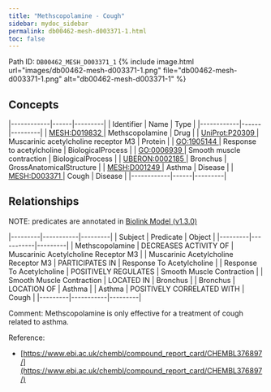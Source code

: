 ```yaml
---
title: "Methscopolamine - Cough"
sidebar: mydoc_sidebar
permalink: db00462-mesh-d003371-1.html
toc: false 
---
```



Path ID: `DB00462_MESH_D003371_1`
{% include image.html url="images/db00462-mesh-d003371-1.png" file="db00462-mesh-d003371-1.png" alt="db00462-mesh-d003371-1" %}

## Concepts

|------------|------|---------|
| Identifier | Name | Type    |
|------------|------|---------|
| <a href="https://identifiers.org/MESH:D019832">MESH:D019832 </a> | Methscopolamine | Drug |
| <a href="https://identifiers.org/UniProt:P20309">UniProt:P20309 </a> | Muscarinic acetylcholine receptor M3 | Protein |
| <a href="https://identifiers.org/GO:1905144">GO:1905144 </a> | Response to acetylcholine | BiologicalProcess |
| <a href="https://identifiers.org/GO:0006939">GO:0006939 </a> | Smooth muscle contraction | BiologicalProcess |
| <a href="https://identifiers.org/UBERON:0002185">UBERON:0002185 </a> | Bronchus | GrossAnatomicalStructure |
| <a href="https://identifiers.org/MESH:D001249">MESH:D001249 </a> | Asthma | Disease |
| <a href="https://identifiers.org/MESH:D003371">MESH:D003371 </a> | Cough | Disease |
|------------|------|---------|

## Relationships


NOTE: predicates are annotated in <a href="https://github.com/biolink/biolink-model/releases/tag/v1.3.0">Biolink Model (v1.3.0)</a>

|---------|-----------|---------|
| Subject | Predicate | Object  |
|---------|-----------|---------|
| Methscopolamine | DECREASES ACTIVITY OF | Muscarinic Acetylcholine Receptor M3 |
| Muscarinic Acetylcholine Receptor M3 | PARTICIPATES IN | Response To Acetylcholine |
| Response To Acetylcholine | POSITIVELY REGULATES | Smooth Muscle Contraction |
| Smooth Muscle Contraction | LOCATED IN | Bronchus |
| Bronchus | LOCATION OF | Asthma |
| Asthma | POSITIVELY CORRELATED WITH | Cough |
|---------|-----------|---------|

Comment: Methscopolamine is only effective for a treatment of cough related to asthma.

Reference: 
  - [https://www.ebi.ac.uk/chembl/compound_report_card/CHEMBL376897/](https://www.ebi.ac.uk/chembl/compound_report_card/CHEMBL376897/)

